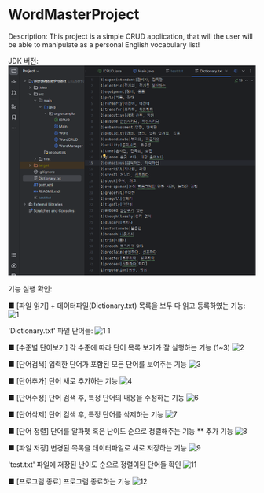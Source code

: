 # WordMasterProject
Description:
  This project is a simple CRUD application, that will the user will be able to manipulate as a personal English vocabulary list!

JDK 버전:
![image](screenshots/1.1.png)

기능 실행 확인:

■ [파일 읽기] + 데이터파일(Dictionary.txt) 목록을 보두 다 읽고 등록하였는 기능:
  ![1](https://github.com/naim-kim/WordMasterProject/assets/143364203/9c313dfe-d37d-40eb-b128-ca4254447c89)


  'Dictionary.txt'  파일 단어들:
  ![1 1](https://github.com/naim-kim/WordMasterProject/assets/143364203/8352e934-d354-4f59-8ebd-3fda8d3edd69)


■ [수준별 단어보기] 각 수준에 따라 단어 목록 보기가 잘 실행하는 기능 (1~3)
  ![2](https://github.com/naim-kim/WordMasterProject/assets/143364203/22c084c7-b9e0-4207-9924-0e1c005b5f48)

■ [단어검색] 입력한 단어가 포함된 모든 단어를 보여주는 기능
  ![3](https://github.com/naim-kim/WordMasterProject/assets/143364203/7b1a7289-b64a-4f04-b9db-60b9179c4456)

■ [단어추가] 단어 새로 추가하는 기능
  ![4](https://github.com/naim-kim/WordMasterProject/assets/143364203/63f00bee-5c0d-40ab-8b7d-03cfce0ea425)
  
■ [단어수정] 단어 검색 후, 특정 단어의 내용을 수정하는 기능
  ![6](https://github.com/naim-kim/WordMasterProject/assets/143364203/4e7f88fd-456e-4311-acbf-15cc4ecdd06f)

■ [단어삭제] 단어 검색 후, 특정 단어를 삭제하는 기능
  ![7](https://github.com/naim-kim/WordMasterProject/assets/143364203/f0b7db42-d5b0-4c2b-98b6-971dadb3fd8a)

■ [단어 정렬] 단어를 알파펫 혹은 난이도 순으로 정렬해주는 기능 ** 추가 기능
  ![8](https://github.com/naim-kim/WordMasterProject/assets/143364203/f0994317-02c6-4efb-84f6-2c0eb3f8e0ed)

■ [파일 저장] 변경된 목록을 데이터파일로 새로 저장하는 기능
  ![9](https://github.com/naim-kim/WordMasterProject/assets/143364203/76556a9d-592f-4c8b-85e8-4ebd9dfde304)
  
  'test.txt' 파일에 저장된 난이도 순으로 정렬이돤 단어들 확인
  ![11](https://github.com/naim-kim/WordMasterProject/assets/143364203/75a1d13b-6ce4-4f3d-a4bd-9d51cb098fcf)

■ [프로그램 종료] 프로그램 종료하는 기능
  ![12](https://github.com/naim-kim/WordMasterProject/assets/143364203/6632bdfa-7506-42e5-be21-f49f75800ff7)
